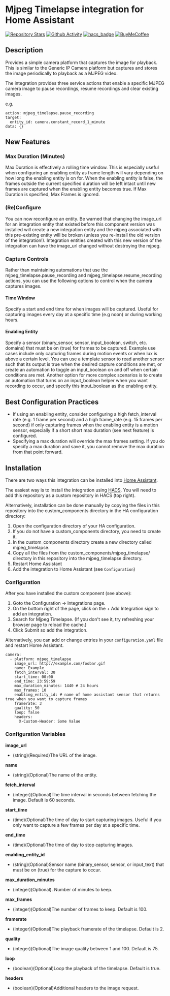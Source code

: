 # Mjpeg Timelapse integration for Home Assistant

[![Repository Stars](https://img.shields.io/github/stars/evilmarty/mjpeg-timelapse)](https://github.com/evilmarty/mjpeg-timelapse)
[![Github Activity](https://img.shields.io/github/commit-activity/m/evilmarty/mjpeg-timelapse)](https://github.com/evilmarty/mjpeg-timelapse/commits/main)
[![hacs_badge](https://img.shields.io/badge/HACS-Custom-41BDF5.svg)](https://github.com/hacs/integration)
[![BuyMeCoffee](https://badgen.net/badge/icon/buymeacoffee?icon=buymeacoffee&label&color=yellow)](https://www.buymeacoffee.com/evilmarty)

## Description

Provides a simple camera platform that captures the image for playback. This is similar to the Generic IP Camera platform but captures and stores the image periodically to playback as a MJPEG video.

The integration provides three service actions that enable a specific MJPEG camera image to pause recordings, resume recordings and clear existing images.

e.g.

```
action: mjpeg_timelapse.pause_recording
target:
  entity_id: camera.constant_record_1_minute
data: {}
```
## New Features
### Max Duration (Minutes)
Max Duration is effectively a rolling time window. This is especially useful when configuring an enabling entity as frame length will vary depending on how long the enabling entity is on for. When the enabling entity is false, the frames outside the current specified duration will be left intact until new frames are captured when the enabling entity becomes true.  If Max Duration is specified, Max Frames is ignored.
### (Re)Configure
You can now reconfigure an entity. Be warned that changing the image_url for an integration entity that existed before this component version was installed will create a new integration entity and the mjpeg associated with this pre-existing entity will be broken (unless you re-install the old version of the integration!). Integration entities created with this new version of the integration can have the image_url changed without destroying the mjpeg.
### Capture Controls
Rather than maintaining automations that use the mjpeg_timelapse.pause_recording and mjpeg_timelapse.resume_recording actions, you can use the following options to control when the camera captures images.

#### Time Window
Specify a start and end time for when images will be captured.  Useful for capturing images every day at a specific time (e.g noon) or during working hours.
#### Enabling Entity
Specify a sensor (binary_sensor, sensor, input_boolean, switch, etc. domains) that must be on (true) for frames to be captured. Example use cases include only capturing frames during motion events or when lux is above a certain level. You can use a template sensor to read another sensor such that its output is true when the desired capture conditions are met, or create an automation to toggle an input_boolean on and off when certain conditions are met. Another option for more complex scenarios is to create an automation that turns on an input_boolean helper when you want recording to occur, and specify this input_boolean as the enabling entity.


## Best Configuration Practices
- If using an enabling entity, consider configuring a high fetch_interval rate (e.g. 1 frame per second) and a high frame_rate (e.g. 15 frames per second) if only capturing frames when the enabling entity is a motion sensor, especially if a short short max duration (see next feature) is configured.
- Specifying a max duration will override the max frames setting.  If you do specify a max duration and save it, you cannot remove the max duration from that point forward.

## Installation

There are two ways this integration can be installed into [Home Assistant](https://www.home-assistant.io).

The easiest way is to install the integration using [HACS](https://hacs.xyz). You will need to add this repository as a custom repository in HACS (top right).

Alternatively, installation can be done manually by copying the files in this repository into the custom_components directory in the HA configuration directory:
1. Open the configuration directory of your HA configuration.
2. If you do not have a custom_components directory, you need to create it.
3. In the custom_components directory create a new directory called mjpeg_timelapse.
4. Copy all the files from the custom_components/mjpeg_timelapse/ directory in this repository into the mjpeg_timelapse directory.
5. Restart Home Assistant
6. Add the integration to Home Assistant (see `Configuration`)

### Configuration

After you have installed the custom component (see above):

1. Goto the Configuration -> Integrations page.
2. On the bottom right of the page, click on the + Add Integration sign to add an integration.
3. Search for Mjpeg Timelapse. (If you don't see it, try refreshing your browser page to reload the cache.)
4. Click Submit so add the integration.

Alternatively, you can add or change entries in your `configuration.yaml` file and restart Home Assistant.

```
camera:
  - platform: mjpeg_timelapse
    image_url: http://example.com/foobar.gif
    name: Example
    fetch_interval: 30
    start_time: 00:00
    end_time: 23:59:59
    max_duration_minutes: 1440 # 24 hours
    max_frames: 10
    enabling_entity_id: # name of home assistant sensor that returns true when you want to capture frames
    framerate: 3
    quality: 50
    loop: false
    headers:
      X-Custom-Header: Some Value
```

### Configuration Variables

**image_url**
- (string)(Required)The URL of the image.

**name**
- (string)(Optional)The name of the entity.

**fetch_interval**
- (integer)(Optional)The time interval in seconds between fetching the image. Default is 60 seconds.

**start_time**
- (time)(Optional)The time of day to start capturing images.  Useful if you only want to capture a few frames per day at a specific time.

**end_time**
- (time)(Optional)The time of day to stop capturing images.

**enabling_entity_id**
- (string)(Optional)Sensor name (binary_sensor, sensor, or input_text) that must be on (true) for the capture to occur.

**max_duration_minutes**
- (integer)(Optional). Number of minutes to keep.
 
**max_frames**
- (integer)(Optional)The number of frames to keep. Default is 100.

**framerate**
- (integer)(Optional)The playback framerate of the timelapse. Default is 2.

**quality**
- (integer)(Optional)The image quality between 1 and 100. Default is 75.

**loop**
- (boolean)(Optional)Loop the playback of the timelapse. Default is true.

**headers**
- (boolean)(Optional)Additional headers to the image request.
